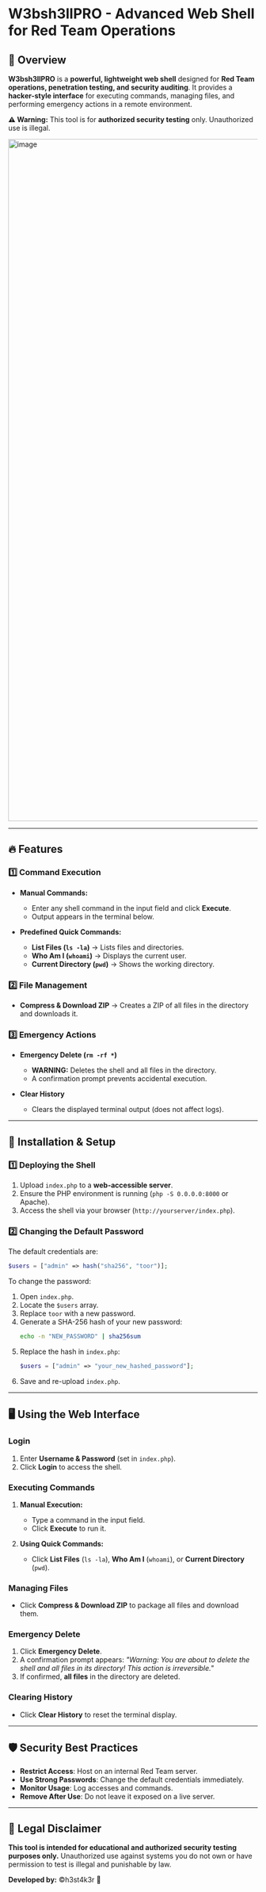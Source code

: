 # W3bsh3llPRO - Advanced Web Shell for Red Team Operations

## 📌 Overview
**W3bsh3llPRO** is a **powerful, lightweight web shell** designed for **Red Team operations, penetration testing, and security auditing**. It provides a **hacker-style interface** for executing commands, managing files, and performing emergency actions in a remote environment.

**⚠️ Warning:** This tool is for **authorized security testing** only. Unauthorized use is illegal.

<img width="1377" alt="image" src="https://github.com/user-attachments/assets/e3ae6027-f191-4e85-81ff-ef545b4057e2" />

---

## 🔥 Features

### **1️⃣ Command Execution**
- **Manual Commands:**
  - Enter any shell command in the input field and click **Execute**.
  - Output appears in the terminal below.

- **Predefined Quick Commands:**
  - **List Files (`ls -la`)** → Lists files and directories.
  - **Who Am I (`whoami`)** → Displays the current user.
  - **Current Directory (`pwd`)** → Shows the working directory.

### **2️⃣ File Management**
- **Compress & Download ZIP** → Creates a ZIP of all files in the directory and downloads it.

### **3️⃣ Emergency Actions**
- **Emergency Delete (`rm -rf *`)**
  - **WARNING:** Deletes the shell and all files in the directory.
  - A confirmation prompt prevents accidental execution.

- **Clear History**
  - Clears the displayed terminal output (does not affect logs).

---

## 🚀 Installation & Setup

### **1️⃣ Deploying the Shell**
1. Upload `index.php` to a **web-accessible server**.
2. Ensure the PHP environment is running (`php -S 0.0.0.0:8000` or Apache).
3. Access the shell via your browser (`http://yourserver/index.php`).

### **2️⃣ Changing the Default Password**
The default credentials are:
```php
$users = ["admin" => hash("sha256", "toor")];
```
To change the password:
1. Open `index.php`.
2. Locate the `$users` array.
3. Replace `toor` with a new password.
4. Generate a SHA-256 hash of your new password:
   ```bash
   echo -n "NEW_PASSWORD" | sha256sum
   ```
5. Replace the hash in `index.php`:
   ```php
   $users = ["admin" => "your_new_hashed_password"];
   ```
6. Save and re-upload `index.php`.

---

## 🖥️ Using the Web Interface

### **Login**
1. Enter **Username & Password** (set in `index.php`).
2. Click **Login** to access the shell.

### **Executing Commands**
1. **Manual Execution:**
   - Type a command in the input field.
   - Click **Execute** to run it.

2. **Using Quick Commands:**
   - Click **List Files** (`ls -la`), **Who Am I** (`whoami`), or **Current Directory** (`pwd`).

### **Managing Files**
- Click **Compress & Download ZIP** to package all files and download them.

### **Emergency Delete**
1. Click **Emergency Delete**.
2. A confirmation prompt appears: *"Warning: You are about to delete the shell and all files in its directory! This action is irreversible."*
3. If confirmed, **all files** in the directory are deleted.

### **Clearing History**
- Click **Clear History** to reset the terminal display.

---

## 🛡️ Security Best Practices
- **Restrict Access**: Host on an internal Red Team server.
- **Use Strong Passwords**: Change the default credentials immediately.
- **Monitor Usage**: Log accesses and commands.
- **Remove After Use**: Do not leave it exposed on a live server.

---

## 📖 Legal Disclaimer
**This tool is intended for educational and authorized security testing purposes only.** Unauthorized use against systems you do not own or have permission to test is illegal and punishable by law.

**Developed by:** ©h3st4k3r 🚀
